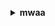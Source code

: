 **<details ><summary style="color:none;">mwaa</summary><blockquote>**

- **<details><summary style="color:none;"><b><u>create-cli-token</b></u></summary><blockquote>**

  * **<p style="color:none;">--name</p>**
  * **<p style="color:none;">--cli-input-json</p>**
  * **<p style="color:none;">--cli-input-yaml</p>**
  * **<p style="color:none;">--generate-cli-skeleton</p>**
  </br>
  **<p style="color:red;">Description</p>**
  </br>
  ## **Examples**
  ```bash

  ```
  ```json

  ```


- **<details><summary style="color:none;"><b><u>create-environment</b></u></summary><blockquote>**

  * **<p style="color:none;">--airflow-configuration-options</p>**
  * **<p style="color:none;">--airflow-version</p>**
  * **<p style="color:none;">--dag-s3-path</p>**
  * **<p style="color:none;">--environment-class</p>**
  * **<p style="color:none;">--execution-role-arn</p>**
  * **<p style="color:none;">--kms-key</p>**
  * **<p style="color:none;">--logging-configuration</p>**
  * **<p style="color:none;">--max-workers</p>**
  * **<p style="color:none;">--min-workers</p>**
  * **<p style="color:none;">--name</p>**
  * **<p style="color:none;">--network-configuration</p>**
  * **<p style="color:none;">--plugins-s3-object-version</p>**
  * **<p style="color:none;">--plugins-s3-path</p>**
  * **<p style="color:none;">--requirements-s3-object-version</p>**
  * **<p style="color:none;">--requirements-s3-path</p>**
  * **<p style="color:none;">--schedulers</p>**
  * **<p style="color:none;">--source-bucket-arn</p>**
  * **<p style="color:none;">--tags</p>**
  * **<p style="color:none;">--webserver-access-mode</p>**
  * **<p style="color:none;">--weekly-maintenance-window-start</p>**
  * **<p style="color:none;">--cli-input-json</p>**
  * **<p style="color:none;">--cli-input-yaml</p>**
  * **<p style="color:none;">--generate-cli-skeleton</p>**
  </br>
  **<p style="color:red;">Description</p>**
  </br>
  ## **Examples**
  ```bash

  ```
  ```json

  ```


- **<details><summary style="color:none;"><b><u>create-web-login-token</b></u></summary><blockquote>**

  * **<p style="color:none;">--name</p>**
  * **<p style="color:none;">--cli-input-json</p>**
  * **<p style="color:none;">--cli-input-yaml</p>**
  * **<p style="color:none;">--generate-cli-skeleton</p>**
  </br>
  **<p style="color:red;">Description</p>**
  </br>
  ## **Examples**
  ```bash

  ```
  ```json

  ```


- **<details><summary style="color:none;"><b><u>delete-environment</b></u></summary><blockquote>**

  * **<p style="color:none;">--name</p>**
  * **<p style="color:none;">--cli-input-json</p>**
  * **<p style="color:none;">--cli-input-yaml</p>**
  * **<p style="color:none;">--generate-cli-skeleton</p>**
  </br>
  **<p style="color:red;">Description</p>**
  </br>
  ## **Examples**
  ```bash

  ```
  ```json

  ```


- **<details><summary style="color:none;"><b><u>get-environment</b></u></summary><blockquote>**

  * **<p style="color:none;">--name</p>**
  * **<p style="color:none;">--cli-input-json</p>**
  * **<p style="color:none;">--cli-input-yaml</p>**
  * **<p style="color:none;">--generate-cli-skeleton</p>**
  </br>
  **<p style="color:red;">Description</p>**
  </br>
  ## **Examples**
  ```bash

  ```
  ```json

  ```


- **<details><summary style="color:none;"><b><u>help</b></u></summary><blockquote>**

  * **<p style="color:none;"></p>**
  </br>
  **<p style="color:red;">Description</p>**
  </br>
  ## **Examples**
  ```bash

  ```
  ```json

  ```


- **<details><summary style="color:none;"><b><u>list-environments</b></u></summary><blockquote>**

  * **<p style="color:none;">--cli-input-json</p>**
  * **<p style="color:none;">--cli-input-yaml</p>**
  * **<p style="color:none;">--starting-token</p>**
  * **<p style="color:none;">--page-size</p>**
  * **<p style="color:none;">--max-items</p>**
  * **<p style="color:none;">--generate-cli-skeleton</p>**
  </br>
  **<p style="color:red;">Description</p>**
  </br>
  ## **Examples**
  ```bash

  ```
  ```json

  ```


- **<details><summary style="color:none;"><b><u>list-tags-for-resource</b></u></summary><blockquote>**

  * **<p style="color:none;">--resource-arn</p>**
  * **<p style="color:none;">--cli-input-json</p>**
  * **<p style="color:none;">--cli-input-yaml</p>**
  * **<p style="color:none;">--generate-cli-skeleton</p>**
  </br>
  **<p style="color:red;">Description</p>**
  </br>
  ## **Examples**
  ```bash

  ```
  ```json

  ```


- **<details><summary style="color:none;"><b><u>publish-metrics</b></u></summary><blockquote>**

  * **<p style="color:none;">--environment-name</p>**
  * **<p style="color:none;">--metric-data</p>**
  * **<p style="color:none;">--cli-input-json</p>**
  * **<p style="color:none;">--cli-input-yaml</p>**
  * **<p style="color:none;">--generate-cli-skeleton</p>**
  </br>
  **<p style="color:red;">Description</p>**
  </br>
  ## **Examples**
  ```bash

  ```
  ```json

  ```


- **<details><summary style="color:none;"><b><u>tag-resource</b></u></summary><blockquote>**

  * **<p style="color:none;">--resource-arn</p>**
  * **<p style="color:none;">--tags</p>**
  * **<p style="color:none;">--cli-input-json</p>**
  * **<p style="color:none;">--cli-input-yaml</p>**
  * **<p style="color:none;">--generate-cli-skeleton</p>**
  </br>
  **<p style="color:red;">Description</p>**
  </br>
  ## **Examples**
  ```bash

  ```
  ```json

  ```


- **<details><summary style="color:none;"><b><u>untag-resource</b></u></summary><blockquote>**

  * **<p style="color:none;">--resource-arn</p>**
  * **<p style="color:none;">--tag-keys</p>**
  * **<p style="color:none;">--cli-input-json</p>**
  * **<p style="color:none;">--cli-input-yaml</p>**
  * **<p style="color:none;">--generate-cli-skeleton</p>**
  </br>
  **<p style="color:red;">Description</p>**
  </br>
  ## **Examples**
  ```bash

  ```
  ```json

  ```


- **<details><summary style="color:none;"><b><u>update-environment</b></u></summary><blockquote>**

  * **<p style="color:none;">--airflow-configuration-options</p>**
  * **<p style="color:none;">--airflow-version</p>**
  * **<p style="color:none;">--dag-s3-path</p>**
  * **<p style="color:none;">--environment-class</p>**
  * **<p style="color:none;">--execution-role-arn</p>**
  * **<p style="color:none;">--logging-configuration</p>**
  * **<p style="color:none;">--max-workers</p>**
  * **<p style="color:none;">--min-workers</p>**
  * **<p style="color:none;">--name</p>**
  * **<p style="color:none;">--network-configuration</p>**
  * **<p style="color:none;">--plugins-s3-object-version</p>**
  * **<p style="color:none;">--plugins-s3-path</p>**
  * **<p style="color:none;">--requirements-s3-object-version</p>**
  * **<p style="color:none;">--requirements-s3-path</p>**
  * **<p style="color:none;">--schedulers</p>**
  * **<p style="color:none;">--source-bucket-arn</p>**
  * **<p style="color:none;">--webserver-access-mode</p>**
  * **<p style="color:none;">--weekly-maintenance-window-start</p>**
  * **<p style="color:none;">--cli-input-json</p>**
  * **<p style="color:none;">--cli-input-yaml</p>**
  * **<p style="color:none;">--generate-cli-skeleton</p>**
  </br>
  **<p style="color:red;">Description</p>**
  </br>
  ## **Examples**
  ```bash

  ```
  ```json

  ```


</blockquote></details>
</blockquote></details>
</blockquote></details>
</blockquote></details>
</blockquote></details>
</blockquote></details>
</blockquote></details>
</blockquote></details>
</blockquote></details>
</blockquote></details>
</blockquote></details>
</blockquote></details>
</blockquote></details>
